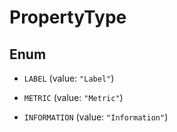 

# PropertyType

## Enum


* `LABEL` (value: `"Label"`)

* `METRIC` (value: `"Metric"`)

* `INFORMATION` (value: `"Information"`)



